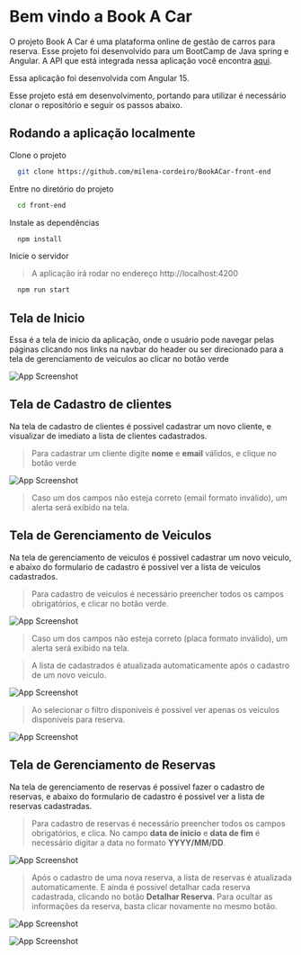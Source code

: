 # Bem vindo a Book A Car

O projeto Book A Car é uma plataforma online de gestão de carros para reserva. Esse projeto foi desenvolvido para um BootCamp de Java spring e Angular.
A API que está integrada nessa aplicação você encontra [aqui](https://github.com/milena-cordeiro/BookACar).

Essa aplicação foi desenvolvida com Angular 15.

Esse projeto está em desenvolvimento, portando para utilizar é necessário clonar o repositório e seguir os passos abaixo.

## Rodando a aplicação localmente

Clone o projeto

```bash
  git clone https://github.com/milena-cordeiro/BookACar-front-end
```

Entre no diretório do projeto

```bash
  cd front-end
```

Instale as dependências

```bash
  npm install
```

Inicie o servidor
> A aplicação irá rodar no endereço http://localhost:4200

```bash
  npm run start
```

## Tela de Inicio

Essa é a tela de inicio da aplicação, onde o usuário pode navegar pelas páginas clicando nos links na navbar do header ou ser direcionado para a tela de gerenciamento de veiculos ao clicar no botão verde

![App Screenshot](front-end/src/assets/telaInicial.png)

## Tela de Cadastro de clientes

Na tela de cadastro de clientes é possivel cadastrar um novo cliente, e visualizar de imediato a lista de clientes cadastrados.
> Para cadastrar um cliente digite **nome** e **email** válidos, e clique no botão verde

![App Screenshot](front-end/src/assets/cadastrocliente.png)

> Caso um dos campos não esteja correto (email formato inválido), um alerta será exibido na tela.


## Tela de Gerenciamento de Veiculos

Na tela de gerenciamento de veiculos é possivel cadastrar um novo veiculo, e abaixo do formulario de cadastro é possivel ver a lista de veiculos cadastrados. 
> Para cadastro de veiculos é necessário preencher todos os campos obrigatórios, e clicar no botão verde. 

![App Screenshot](/front-end/src/assets/cadastrarcarro.png)

> Caso um dos campos não esteja correto (placa formato inválido), um alerta será exibido na tela.

> A lista de cadastrados é atualizada automaticamente após o cadastro de um novo veiculo.

![App Screenshot](/front-end/src/assets/todososcarroscadastrados.png)

> Ao selecionar o filtro disponiveis é possivel ver apenas os veiculos disponiveis para reserva.

![App Screenshot](front-end/src/assets/veiculosdisponiveis.png)


## Tela de Gerenciamento de Reservas

Na tela de gerenciamento de reservas é possivel fazer o cadastro de reservas, e abaixo do formulario de cadastro é possivel ver a lista de reservas cadastradas.
> Para cadastro de reservas é necessário preencher todos os campos obrigatórios, e clica. No campo **data de inicio** e **data de fim** é necessário digitar a data no formato **YYYY/MM/DD**.

![App Screenshot](../front-end/src/assets/cadastroreserva.png)

> Após o cadastro de uma nova reserva, a lista de reservas é atualizada automaticamente.
E ainda é possivel detalhar cada reserva cadastrada, clicando no botão **Detalhar Reserva**. Para ocultar as informações da reserva, basta clicar novamente no mesmo botão.

![App Screenshot](../front-end/src/assets/tabelareserva1.png)

![App Screenshot](../front-end/src/assets/detalhesreserva.png)


